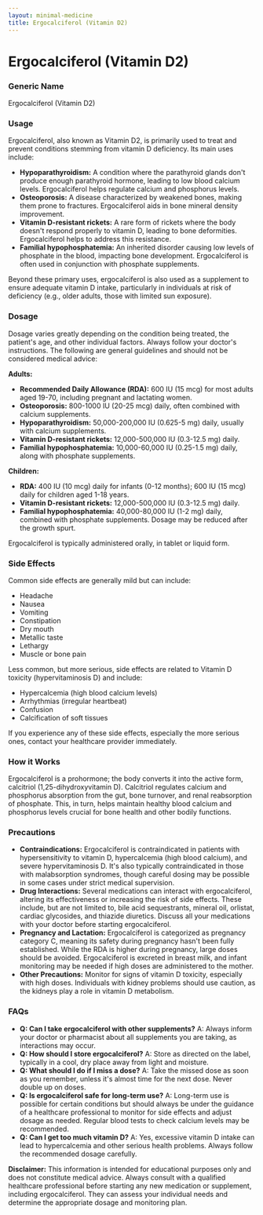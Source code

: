 ```yaml
---
layout: minimal-medicine
title: Ergocalciferol (Vitamin D2)
---
```


# Ergocalciferol (Vitamin D2)
### Generic Name
Ergocalciferol (Vitamin D2)

### Usage
Ergocalciferol, also known as Vitamin D2, is primarily used to treat and prevent conditions stemming from vitamin D deficiency.  Its main uses include:

* **Hypoparathyroidism:** A condition where the parathyroid glands don't produce enough parathyroid hormone, leading to low blood calcium levels.  Ergocalciferol helps regulate calcium and phosphorus levels.
* **Osteoporosis:** A disease characterized by weakened bones, making them prone to fractures.  Ergocalciferol aids in bone mineral density improvement.
* **Vitamin D-resistant rickets:** A rare form of rickets where the body doesn't respond properly to vitamin D, leading to bone deformities.  Ergocalciferol helps to address this resistance.
* **Familial hypophosphatemia:** An inherited disorder causing low levels of phosphate in the blood, impacting bone development. Ergocalciferol is often used in conjunction with phosphate supplements.

Beyond these primary uses, ergocalciferol is also used as a supplement to ensure adequate vitamin D intake, particularly in individuals at risk of deficiency (e.g., older adults, those with limited sun exposure).


### Dosage

Dosage varies greatly depending on the condition being treated, the patient's age, and other individual factors.  Always follow your doctor's instructions.  The following are general guidelines and should not be considered medical advice:

**Adults:**

* **Recommended Daily Allowance (RDA):**  600 IU (15 mcg) for most adults aged 19-70, including pregnant and lactating women.
* **Osteoporosis:** 800-1000 IU (20-25 mcg) daily, often combined with calcium supplements.
* **Hypoparathyroidism:** 50,000-200,000 IU (0.625-5 mg) daily, usually with calcium supplements.
* **Vitamin D-resistant rickets:** 12,000-500,000 IU (0.3-12.5 mg) daily.
* **Familial hypophosphatemia:** 10,000-60,000 IU (0.25-1.5 mg) daily, along with phosphate supplements.

**Children:**

* **RDA:** 400 IU (10 mcg) daily for infants (0-12 months); 600 IU (15 mcg) daily for children aged 1-18 years.
* **Vitamin D-resistant rickets:** 12,000-500,000 IU (0.3-12.5 mg) daily.
* **Familial hypophosphatemia:** 40,000-80,000 IU (1-2 mg) daily, combined with phosphate supplements.  Dosage may be reduced after the growth spurt.

Ergocalciferol is typically administered orally, in tablet or liquid form.


### Side Effects

Common side effects are generally mild but can include:

* Headache
* Nausea
* Vomiting
* Constipation
* Dry mouth
* Metallic taste
* Lethargy
* Muscle or bone pain

Less common, but more serious, side effects are related to Vitamin D toxicity (hypervitaminosis D) and include:

* Hypercalcemia (high blood calcium levels)
* Arrhythmias (irregular heartbeat)
* Confusion
* Calcification of soft tissues

If you experience any of these side effects, especially the more serious ones, contact your healthcare provider immediately.


### How it Works

Ergocalciferol is a prohormone; the body converts it into the active form, calcitriol (1,25-dihydroxyvitamin D). Calcitriol regulates calcium and phosphorus absorption from the gut, bone turnover, and renal reabsorption of phosphate.  This, in turn, helps maintain healthy blood calcium and phosphorus levels crucial for bone health and other bodily functions.


### Precautions

* **Contraindications:** Ergocalciferol is contraindicated in patients with hypersensitivity to vitamin D, hypercalcemia (high blood calcium), and severe hypervitaminosis D.  It's also typically contraindicated in those with malabsorption syndromes, though careful dosing may be possible in some cases under strict medical supervision.
* **Drug Interactions:**  Several medications can interact with ergocalciferol, altering its effectiveness or increasing the risk of side effects.  These include, but are not limited to, bile acid sequestrants, mineral oil, orlistat, cardiac glycosides, and thiazide diuretics. Discuss all your medications with your doctor before starting ergocalciferol.
* **Pregnancy and Lactation:** Ergocalciferol is categorized as pregnancy category C, meaning its safety during pregnancy hasn't been fully established. While the RDA is higher during pregnancy,  large doses should be avoided.  Ergocalciferol is excreted in breast milk, and infant monitoring may be needed if high doses are administered to the mother.
* **Other Precautions:**  Monitor for signs of vitamin D toxicity, especially with high doses.  Individuals with kidney problems should use caution, as the kidneys play a role in vitamin D metabolism.


### FAQs

* **Q: Can I take ergocalciferol with other supplements?** A:  Always inform your doctor or pharmacist about all supplements you are taking, as interactions may occur.
* **Q: How should I store ergocalciferol?** A: Store as directed on the label, typically in a cool, dry place away from light and moisture.
* **Q: What should I do if I miss a dose?** A:  Take the missed dose as soon as you remember, unless it's almost time for the next dose.  Never double up on doses.
* **Q: Is ergocalciferol safe for long-term use?** A:  Long-term use is possible for certain conditions but should always be under the guidance of a healthcare professional to monitor for side effects and adjust dosage as needed.  Regular blood tests to check calcium levels may be recommended.
* **Q: Can I get too much vitamin D?** A: Yes, excessive vitamin D intake can lead to hypercalcemia and other serious health problems. Always follow the recommended dosage carefully.


**Disclaimer:** This information is intended for educational purposes only and does not constitute medical advice.  Always consult with a qualified healthcare professional before starting any new medication or supplement, including ergocalciferol.  They can assess your individual needs and determine the appropriate dosage and monitoring plan.
